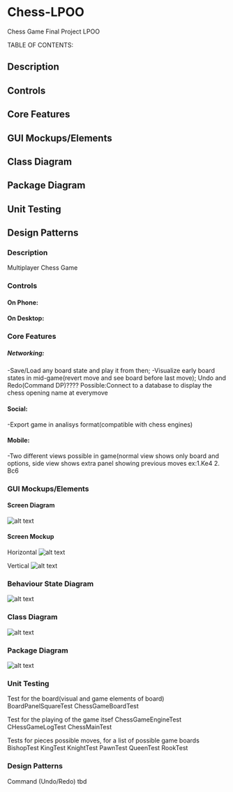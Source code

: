 # Chess-LPOO
Chess Game Final Project LPOO

TABLE OF CONTENTS:

## Description

## Controls

## Core Features

## GUI Mockups/Elements

## Class Diagram

## Package Diagram

## Unit Testing

## Design Patterns






### Description
Multiplayer Chess Game



### Controls
#### On Phone:

#### On Desktop:




### Core Features
##### Networking:
-Save/Load any board state and play it from then;
-Visualize early board states in mid-game(revert move and see board before last move); Undo and Redo(Command DP)????
Possible:Connect to a database to display the chess opening name at everymove

#### Social:
-Export game in analisys format(compatible with chess engines)

#### Mobile:
-Two different views possible in game(normal view shows only board and options, side view shows extra panel showing previous moves ex:1.Ke4 2. Bc6




### GUI Mockups/Elements
#### Screen Diagram
![alt text](http://imageshack.com/a/img924/3448/ilQZxr.png)


#### Screen Mockup
Horizontal
![alt text](http://imageshack.com/a/img923/3229/oCZRhA.jpg)

Vertical
![alt text](http://imageshack.com/a/img922/5282/QSnfHi.jpg)






### Behaviour State Diagram
![alt text](http://imageshack.com/a/img923/2043/Za8JVd.png)





### Class Diagram
![alt text](http://imageshack.com/a/img923/3119/hEBVlC.png)




### Package Diagram
![alt text](http://imageshack.com/a/img922/1767/2LGjGW.png)





### Unit Testing
Test for the board(visual and game elements of board)
BoardPanelSquareTest
ChessGameBoardTest

Test for the playing of the game itsef
ChessGameEngineTest
CHessGameLogTest
ChessMainTest

Tests for pieces possible moves, for a list of possible game boards
BishopTest
KingTest
KnightTest
PawnTest
QueenTest
RookTest




### Design Patterns
Command (Undo/Redo) tbd
